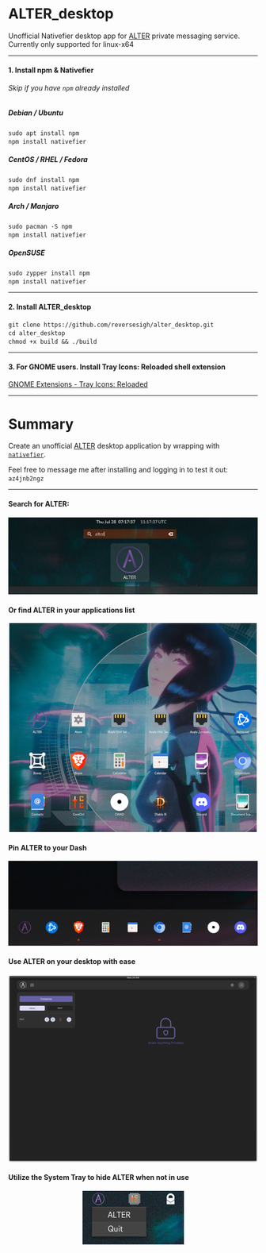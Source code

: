 # ALTER_desktop  
Unofficial Nativefier desktop app for [ALTER](https://altermail.live/) private messaging service. Currently only supported for linux-x64
____________________  
  
#### 1. Install npm  & Nativefier
###### Skip if you have `npm` already installed  
##### Debian / Ubuntu  
`sudo apt install npm`  
`npm install nativefier`  
##### CentOS / RHEL / Fedora  
`sudo dnf install npm`  
`npm install nativefier` 
##### Arch / Manjaro
`sudo pacman -S npm`  
`npm install nativefier` 
##### OpenSUSE  
`sudo zypper install npm`  
`npm install nativefier` 
  
____________________  
  
 #### 2. Install ALTER_desktop
`git clone https://github.com/reversesigh/alter_desktop.git`  
`cd alter_desktop`  
`chmod +x build && ./build`  
  
____________________  
  
#### 3. For GNOME users. Install Tray Icons: Reloaded shell extension  
[GNOME Extensions - Tray Icons: Reloaded](https://extensions.gnome.org/extension/2890/tray-icons-reloaded/)  
  
____________________
  
# Summary  
Create an unofficial [ALTER](https://altermail.live/) desktop application by wrapping with [`nativefier`](https://github.com/nativefier/nativefier).  
  
Feel free to message me after installing and logging in to test it out: `az4jnb2ngz`  
    
____________________  
    
#### Search for ALTER:  
<p align="center">
<img src="resources/ALTER_shell.png">
</P>  
  
#### Or find ALTER in your applications list  
<p align="center">
<img src="resources/ALTER_applist.png">
</P>  
  
#### Pin ALTER to your Dash
<p align="center">
<img src="resources/ALTER_dash.png">
</P>  
  
#### Use ALTER on your desktop with ease
<p align="center">
<img src="resources/ALTER_desktop.png">   
</p>  
  
#### Utilize the System Tray to hide ALTER when not in use
<p align="center">
<img src="resources/ALTER_tray.png">
</P>  
